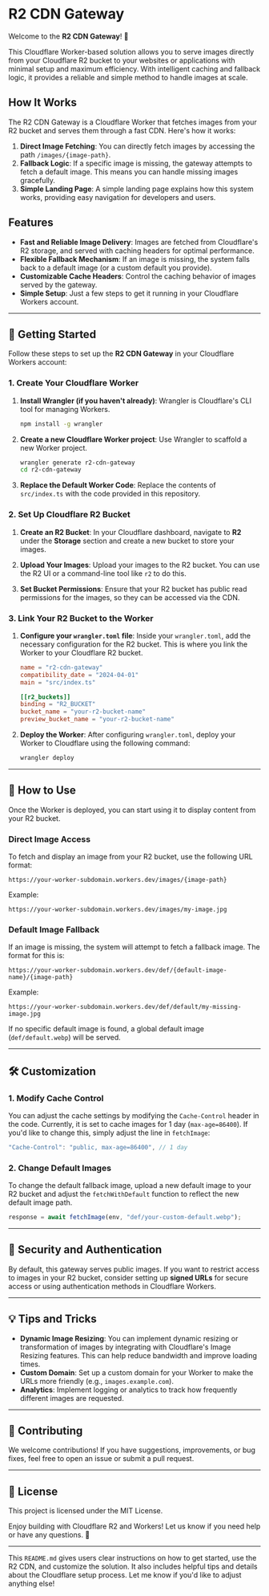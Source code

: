 # R2 CDN Gateway

Welcome to the **R2 CDN Gateway**! 🚀

This Cloudflare Worker-based solution allows you to serve images directly from your Cloudflare R2 bucket to your websites or applications with minimal setup and maximum efficiency. With intelligent caching and fallback logic, it provides a reliable and simple method to handle images at scale.

## How It Works

The R2 CDN Gateway is a Cloudflare Worker that fetches images from your R2 bucket and serves them through a fast CDN. Here's how it works:

1. **Direct Image Fetching**: You can directly fetch images by accessing the path `/images/{image-path}`.
2. **Fallback Logic**: If a specific image is missing, the gateway attempts to fetch a default image. This means you can handle missing images gracefully.
3. **Simple Landing Page**: A simple landing page explains how this system works, providing easy navigation for developers and users.

## Features

- **Fast and Reliable Image Delivery**: Images are fetched from Cloudflare's R2 storage, and served with caching headers for optimal performance.
- **Flexible Fallback Mechanism**: If an image is missing, the system falls back to a default image (or a custom default you provide).
- **Customizable Cache Headers**: Control the caching behavior of images served by the gateway.
- **Simple Setup**: Just a few steps to get it running in your Cloudflare Workers account.

---

## 🚀 Getting Started

Follow these steps to set up the **R2 CDN Gateway** in your Cloudflare Workers account:

### 1. **Create Your Cloudflare Worker**

1. **Install Wrangler (if you haven't already)**:
   Wrangler is Cloudflare's CLI tool for managing Workers.

   ```bash
   npm install -g wrangler
   ```

2. **Create a new Cloudflare Worker project**:
   Use Wrangler to scaffold a new Worker project.

   ```bash
   wrangler generate r2-cdn-gateway
   cd r2-cdn-gateway
   ```

3. **Replace the Default Worker Code**:
   Replace the contents of `src/index.ts` with the code provided in this repository.

### 2. **Set Up Cloudflare R2 Bucket**

1. **Create an R2 Bucket**:
   In your Cloudflare dashboard, navigate to **R2** under the **Storage** section and create a new bucket to store your images.

2. **Upload Your Images**:
   Upload your images to the R2 bucket. You can use the R2 UI or a command-line tool like `r2` to do this.

3. **Set Bucket Permissions**:
   Ensure that your R2 bucket has public read permissions for the images, so they can be accessed via the CDN.

### 3. **Link Your R2 Bucket to the Worker**

1. **Configure your `wrangler.toml` file**:
   Inside your `wrangler.toml`, add the necessary configuration for the R2 bucket. This is where you link the Worker to your Cloudflare R2 bucket.

   ```toml
   name = "r2-cdn-gateway"
   compatibility_date = "2024-04-01"
   main = "src/index.ts"

   [[r2_buckets]]
   binding = "R2_BUCKET"
   bucket_name = "your-r2-bucket-name"
   preview_bucket_name = "your-r2-bucket-name"
   ```

2. **Deploy the Worker**:
   After configuring `wrangler.toml`, deploy your Worker to Cloudflare using the following command:

   ```bash
   wrangler deploy
   ```

---

## 📸 How to Use

Once the Worker is deployed, you can start using it to display content from your R2 bucket.

### Direct Image Access

To fetch and display an image from your R2 bucket, use the following URL format:

```
https://your-worker-subdomain.workers.dev/images/{image-path}
```

Example:
```
https://your-worker-subdomain.workers.dev/images/my-image.jpg
```

### Default Image Fallback

If an image is missing, the system will attempt to fetch a fallback image. The format for this is:

```
https://your-worker-subdomain.workers.dev/def/{default-image-name}/{image-path}
```

Example:
```
https://your-worker-subdomain.workers.dev/def/default/my-missing-image.jpg
```

If no specific default image is found, a global default image (`def/default.webp`) will be served.

---

## 🛠️ Customization

### 1. **Modify Cache Control**

You can adjust the cache settings by modifying the `Cache-Control` header in the code. Currently, it is set to cache images for 1 day (`max-age=86400`). If you'd like to change this, simply adjust the line in `fetchImage`:

```ts
"Cache-Control": "public, max-age=86400", // 1 day
```

### 2. **Change Default Images**

To change the default fallback image, upload a new default image to your R2 bucket and adjust the `fetchWithDefault` function to reflect the new default image path.

```ts
response = await fetchImage(env, "def/your-custom-default.webp");
```

---

## 🔐 Security and Authentication

By default, this gateway serves public images. If you want to restrict access to images in your R2 bucket, consider setting up **signed URLs** for secure access or using authentication methods in Cloudflare Workers.

---

## 💡 Tips and Tricks

- **Dynamic Image Resizing**: You can implement dynamic resizing or transformation of images by integrating with Cloudflare's Image Resizing features. This can help reduce bandwidth and improve loading times.
- **Custom Domain**: Set up a custom domain for your Worker to make the URLs more friendly (e.g., `images.example.com`).
- **Analytics**: Implement logging or analytics to track how frequently different images are requested.

---

## 🔄 Contributing

We welcome contributions! If you have suggestions, improvements, or bug fixes, feel free to open an issue or submit a pull request.

---

## 📜 License

This project is licensed under the MIT License.

Enjoy building with Cloudflare R2 and Workers! Let us know if you need help or have any questions. 🚀

---

This `README.md` gives users clear instructions on how to get started, use the R2 CDN, and customize the solution. It also includes helpful tips and details about the Cloudflare setup process. Let me know if you'd like to adjust anything else!
